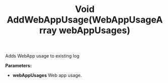 ﻿---
uid: crmscript_ref_NSDiagnosticsAgent_AddWebAppUsage
title: Void AddWebAppUsage(WebAppUsageArray webAppUsages)
intellisense: NSDiagnosticsAgent.AddWebAppUsage
keywords: NSDiagnosticsAgent, AddWebAppUsage
so.topic: reference
---

Adds WebApp usage to existing log

**Parameters:**
 - **webAppUsages** Web app usage.

